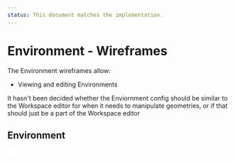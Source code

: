```yaml
---
status: This document matches the implementation.
---
```


# Environment - Wireframes

The Environment wireframes allow:

- Viewing and editing Environments

It hasn't been decided whether the Enviornment config should be similar to the Workspace editor for when it needs to manipulate geometries, or if that should just be a part of the Workspace editor

## Environment

![Environment Wireframe](./wireframes/environment.excalidraw.png)

